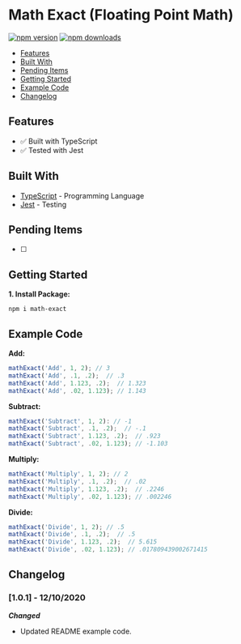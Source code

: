 # Math Exact (Floating Point Math)

[![npm version](https://badge.fury.io/js/math-exact.svg)](https://badge.fury.io/js/math-exact)
[![npm downloads](https://img.shields.io/npm/dm/math-exact.svg)](https://www.npmjs.com/package/math-exact)

*  [Features](#features)
*  [Built With](#built-with)
*  [Pending Items](#pending-items)
*  [Getting Started](#getting-started)
*  [Example Code](#example-code)
*  [Changelog](#changelog)

## Features
*  ✅ Built with TypeScript
*  ✅ Tested with Jest

## Built With
* [TypeScript](https://github.com/microsoft/TypeScript) - Programming Language
* [Jest](https://jestjs.io) - Testing

## Pending Items
- [ ] 

## Getting Started
**1. Install Package:**
```
npm i math-exact
```


## Example Code
**Add:**
```javascript
mathExact('Add', 1, 2); // 3
mathExact('Add', .1, .2);  // .3
mathExact('Add', 1.123, .2);  // 1.323
mathExact('Add', .02, 1.123); // 1.143
```

**Subtract:**
```javascript
mathExact('Subtract', 1, 2): // -1
mathExact('Subtract', .1, .2);  // -.1
mathExact('Subtract', 1.123, .2);  // .923
mathExact('Subtract', .02, 1.123); // -1.103
```

**Multiply:**
```javascript
mathExact('Multiply', 1, 2); // 2
mathExact('Multiply', .1, .2);  // .02
mathExact('Multiply', 1.123, .2);  // .2246
mathExact('Multiply', .02, 1.123); // .002246
```

**Divide:**
```javascript
mathExact('Divide', 1, 2); // .5
mathExact('Divide', .1, .2);  // .5
mathExact('Divide', 1.123, .2);  // 5.615
mathExact('Divide', .02, 1.123); // .017809439002671415
```

## Changelog

### [1.0.1] - 12/10/2020

***Changed***

- Updated README example code.
